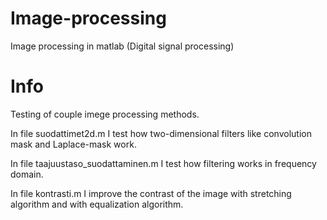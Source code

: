 # Image-processing
Image processing in matlab (Digital signal processing)

# Info
Testing of couple imege processing methods.

In file suodattimet2d.m I test how two-dimensional filters like convolution mask and Laplace-mask work.

In file taajuustaso_suodattaminen.m I test how filtering works in frequency domain.

In file kontrasti.m I improve the contrast of the image with stretching algorithm and with equalization algorithm.
